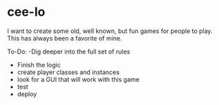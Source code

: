 # cee-lo
I want to create some old, well known, but fun games for people to play. This has always been a favorite of mine.

To-Do:
-Dig deeper into the full set of rules
- Finish the logic
- create player classes and instances
- look for a GUI that will work with this game
- test
- deploy
